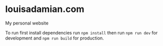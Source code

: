 # louisadamian.com

My personal website

To run first install dependencies run `npm install` then run `npm run dev` for development and 
`npm run build` for production.